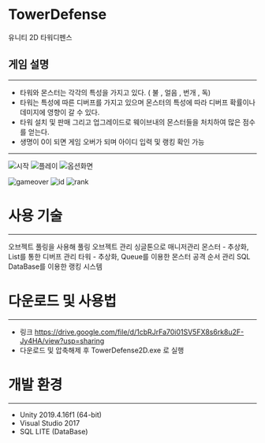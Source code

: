 # TowerDefense
유니티 2D 타워디펜스

## 게임 설명
---
- 타워와 몬스터는 각각의 특성을 가지고 있다. ( 불 , 얼음 , 번개 , 독)
- 타워는 특성에 따른 디버프를 가지고 있으며 몬스터의 특성에 따라 디버프 확률이나 데미지에 영향이 갈 수 있다.
- 타워 설치 및 판매 그리고 업그레이드로 웨이브내의 몬스터들을 처치하여 많은 점수를 얻는다.
- 생명이 0이 되면 게임 오버가 되며 아이디 입력 및 랭킹 확인 가능
---
![시작](https://user-images.githubusercontent.com/43703023/107147664-92903c80-6992-11eb-84d0-ad1d6bb61526.PNG)
![플레이](https://user-images.githubusercontent.com/43703023/91195003-9bb68580-e733-11ea-88ab-6f739803f21f.gif)
![옵션화면](https://user-images.githubusercontent.com/43703023/91195008-9c4f1c00-e733-11ea-9228-41fb13772a24.PNG)

![gameover](https://user-images.githubusercontent.com/43703023/107147661-915f0f80-6992-11eb-9104-9cc05a8de7ac.PNG)
![id](https://user-images.githubusercontent.com/43703023/107147662-91f7a600-6992-11eb-8667-888b2f1636ce.PNG)
![rank](https://user-images.githubusercontent.com/43703023/107147663-92903c80-6992-11eb-8ad4-112b6aa32a9c.PNG)

# 사용 기술
---
오브젝트 풀링을 사용해 풀링 오브젝트 관리
싱글톤으로 매니저관리
몬스터 - 추상화, List를 통한 디버프 관리
타워 - 추상화, Queue를 이용한 몬스터 공격 순서 관리
SQL DataBase를 이용한 랭킹 시스템

# 다운로드 및 사용법
---
- 링크 https://drive.google.com/file/d/1cbRJrFa70i01SV5FX8s6rk8u2F-Jy4HA/view?usp=sharing
- 다운로드 및 압축해제 후 TowerDefense2D.exe 로 실행 


# 개발 환경
---
* Unity 2019.4.16f1 (64-bit)
* Visual Studio 2017
* SQL LITE (DataBase)
